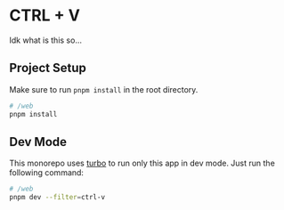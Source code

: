 # CTRL + V

Idk what is this so...

## Project Setup

Make sure to run `pnpm install` in the root directory.

```sh
# /web
pnpm install
```

## Dev Mode

This monorepo uses [turbo](https://turbo.build/repo) to run only this app in dev mode. Just run the following command:

```sh
# /web
pnpm dev --filter=ctrl-v
```
